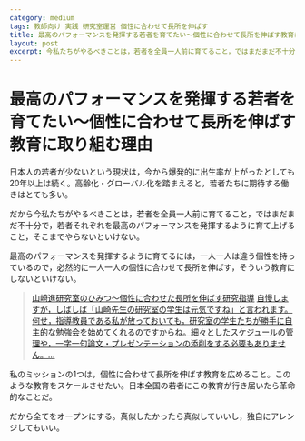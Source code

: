 ```yaml
---
category: medium
tags: 教師向け 実践 研究室運営 個性に合わせて長所を伸ばす
title: 最高のパフォーマンスを発揮する若者を育てたい〜個性に合わせて長所を伸ばす教育に取り組む理由
layout: post
excerpt: 今私たちがやるべきことは，若者を全員一人前に育てること，ではまだまだ不十分で，若者それぞれを最高のパフォーマンスを発揮するように育て上げること，そこまでやらないといけない。
---
```

# 最高のパフォーマンスを発揮する若者を育てたい〜個性に合わせて長所を伸ばす教育に取り組む理由

日本人の若者が少ないという現状は，今から爆発的に出生率が上がったとしても20年以上は続く。高齢化・グローバル化を踏まえると，若者たちに期待する働きはとても多い。

だから今私たちがやるべきことは，若者を全員一人前に育てること，ではまだまだ不十分で，若者それぞれを最高のパフォーマンスを発揮するように育て上げること，そこまでやらないといけない。

最高のパフォーマンスを発揮するように育てるには，一人一人は違う個性を持っているので，必然的に一人一人の個性に合わせて長所を伸ばす，そういう教育にしないといけない。

> [山崎進研究室のひみつ〜個性に合わせた長所を伸ばす研究指導](http://zacky1972.github.io/blog/2015/03/24/laboratory-management-developing-strengths.html)
> [自慢しますが，しばしば「山崎先生の研究室の学生は元気ですね」と言われます。何せ，指導教員である私が放っておいても，研究室の学生たちが勝手に自主的な勉強会を始めてくれるのですからね。細々としたスケジュールの管理や，一字一句論文・プレゼンテーションの添削をする必要もありません。...](http://zacky1972.github.io/blog/2015/03/24/laboratory-management-developing-strengths.html)

私のミッションの1つは，個性に合わせて長所を伸ばす教育を広めること。このような教育をスケールさせたい。日本全国の若者にこの教育が行き届いたら革命的なことだ。

だから全てをオープンにする。真似したかったら真似していいし，独自にアレンジしてもいい。